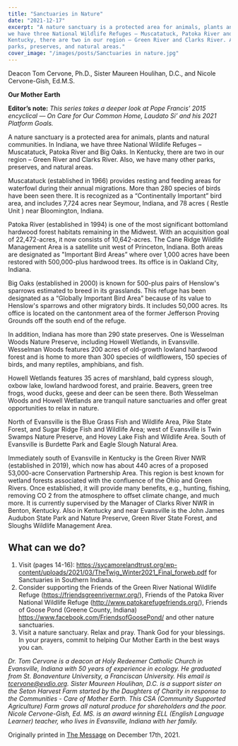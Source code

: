 ```yaml
---
title: "Sanctuaries in Nature"
date: "2021-12-17"
excerpt: "A nature sanctuary is a protected area for animals, plants and natural communities. In Indiana,
we have three National Wildlife Refuges – Muscatatuck, Patoka River and Big Oaks. In
Kentucky, there are two in our region – Green River and Clarks River. Also, we have many other
parks, preserves, and natural areas."
cover_image: "/images/posts/Sanctuaries in nature.jpg"
---
```


Deacon Tom Cervone, Ph.D., Sister Maureen Houlihan, D.C., and Nicole Cervone-Gish, Ed.M.S.

**Our Mother Earth**

**Editor’s note:**
_This series takes a deeper look at Pope Francis’ 2015 encyclical ― On Care for Our Common
Home, Laudato Si’ and his 2021 Platform Goals._

A nature sanctuary is a protected area for animals, plants and natural communities. In Indiana,
we have three National Wildlife Refuges – Muscatatuck, Patoka River and Big Oaks. In
Kentucky, there are two in our region – Green River and Clarks River. Also, we have many other
parks, preserves, and natural areas.

Muscatatuck (established in 1966) provides resting and feeding areas for waterfowl during their
annual migrations. More than 280 species of birds have been seen there. It is recognized as a
“Continentally Important” bird area, and includes 7,724 acres near Seymour, Indiana, and 78
acres ( Restle Unit ) near Bloomington, Indiana.

Patoka River (established in 1994) is one of the most significant bottomland hardwood forest
habitats remaining in the Midwest. With an acquisition goal of 22,472-acres, it now consists of
10,642-acres. The Cane Ridge Wildlife Management Area is a satellite unit west of Princeton,
Indiana. Both areas are designated as &quot;Important Bird Areas” where over 1,000 acres have been
restored with 500,000-plus hardwood trees. Its office is in Oakland City, Indiana.

Big Oaks (established in 2000) is known for 500-plus pairs of Henslow&#39;s sparrows estimated to
breed in its grasslands. This refuge has been designated as a “Globally Important Bird Area”
because of its value to Henslow&#39;s sparrows and other migratory birds. It includes 50,000 acres.
Its office is located on the cantonment area of the former Jefferson Proving Grounds off the
south end of the refuge.

In addition, Indiana has more than 290 state preserves. One is Wesselman Woods Nature
Preserve, including Howell Wetlands, in Evansville. Wesselman Woods features 200 acres of
old-growth lowland hardwood forest and is home to more than 300 species of wildflowers, 150
species of birds, and many reptiles, amphibians, and fish.

Howell Wetlands features 35 acres of marshland, bald cypress slough, oxbow lake, lowland
hardwood forest, and prairie. Beavers, green tree frogs, wood ducks, geese and deer can be seen
there. Both Wesselman Woods and Howell Wetlands are tranquil nature sanctuaries and offer
great opportunities to relax in nature.

North of Evansville is the Blue Grass Fish and Wildlife Area, Pike State Forest, and Sugar Ridge
Fish and Wildlife Area; west of Evansville is Twin Swamps Nature Preserve, and Hovey Lake
Fish and Wildlife Area. South of Evansville is Burdette Park and Eagle Slough Natural Area.

Immediately south of Evansville in Kentucky is the Green River NWR (established in 2019),
which now has about 440 acres of a proposed 53,000-acre Conservation Partnership Area. This
region is best known for wetland forests associated with the confluence of the Ohio and Green
Rivers. Once established, it will provide many benefits, e.g., hunting, fishing, removing CO 2
from the atmosphere to offset climate change, and much more. It is currently supervised by the
Manager of Clarks River NWR in Benton, Kentucky. Also in Kentucky and near Evansville is
the John James Audubon State Park and Nature Preserve, Green River State Forest, and Sloughs
Wildlife Management Area.

## What can we do?

1. Visit (pages 14-16): https://sycamorelandtrust.org/wp-content/uploads/2021/03/TheTwig_Winter2021_Final_forweb.pdf for Sanctuaries in Southern Indiana.
2. Consider supporting the Friends of the Green River National Wildlife Refuge
   (https://friendsgreenrivernwr.org/), Friends of the Patoka River National Wildlife Refuge
   (http://www.patokarefugefriends.org/), Friends of Goose Pond (Greene County, Indiana)
   https://www.facebook.com/FriendsofGoosePond/ and other nature sanctuaries.
3. Visit a nature sanctuary. Relax and pray. Thank God for your blessings. In your prayers, commit
   to helping Our Mother Earth in the best ways you can.

_Dr. Tom Cervone is a deacon at Holy Redeemer Catholic Church in Evansville, Indiana with 50
years of experience in ecology. He graduated from St. Bonaventure University, a Franciscan
University. His email is tcervone@evdio.org. Sister Maureen Houlihan, D.C. is a support sister
on the Seton Harvest Farm started by the Daughters of Charity in response to the Communities -
Care of Mother Earth. This CSA (Community Supported Agriculture) Farm grows all natural
produce for shareholders and the poor. Nicole Cervone-Gish, Ed. MS. is an award winning ELL
(English Language Learner) teacher, who lives in Evansville, Indiana with her family._

Originally printed in [The Message](https://evdiomessage.org/) on December 17th, 2021.
